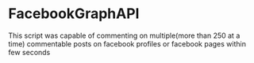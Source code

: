 # FacebookGraphAPI
This script was capable of commenting on multiple(more than 250 at a time) commentable posts on facebook profiles or facebook pages within few seconds
